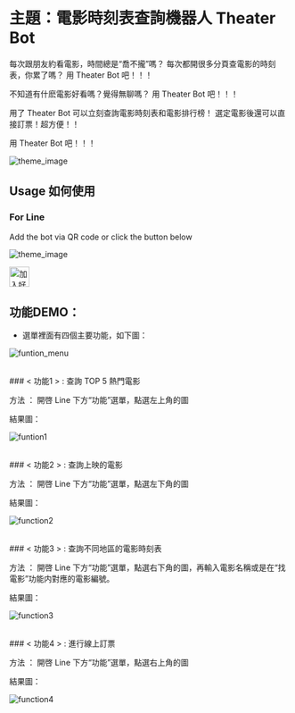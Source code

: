 # 主題：電影時刻表查詢機器人 Theater Bot

每次跟朋友約看電影，時間總是“喬不攏”嗎？
每次都開很多分頁查電影的時刻表，你累了嗎？
用 Theater Bot 吧！！！

不知道有什麽電影好看嗎？覺得無聊嗎？
用 Theater Bot 吧！！！

用了 Theater Bot 可以立刻查詢電影時刻表和電影排行榜！
選定電影後還可以直接訂票！超方便！！

用 Theater Bot 吧！！！

![theme_image](https://raw.githubusercontent.com/silent94/linebot_python/master/img/theme.JPG)

## Usage 如何使用
### For Line

Add the bot via QR code or click the button below

![theme_image](https://raw.githubusercontent.com/silent94/linebot_python/master/img/qrcode.JPG)

<a href="https://line.me/R/ti/p/%40gom5285b"><img height="36" border="0" alt="加入好友" src="https://scdn.line-apps.com/n/line_add_friends/btn/zh-Hant.png"></a>


## 功能DEMO：

 * 選單裡面有四個主要功能，如下圖：

![funtion_menu](https://raw.githubusercontent.com/silent94/linebot_python/master/img/function1.JPG)

<br>
### < 功能1 >  :  查詢 TOP 5 熱門電影

方法 ： 開啓 Line 下方“功能”選單，點選左上角的圖

結果圖：

![funtion1](https://raw.githubusercontent.com/silent94/linebot_python/master/img/function2.JPG)

<br>
### < 功能2 > :  查詢上映的電影

方法 ： 開啓 Line 下方“功能”選單，點選左下角的圖

結果圖：

![function2](https://raw.githubusercontent.com/silent94/linebot_python/master/img/function4.JPG)

<br>
### < 功能3 > :  查詢不同地區的電影時刻表

方法 ： 開啓 Line 下方“功能”選單，點選右下角的圖，再輸入電影名稱或是在“找電影”功能内對應的電影編號。

結果圖：

![function3](https://raw.githubusercontent.com/silent94/linebot_python/master/img/function3.JPG)

<br>
### < 功能4 > :  進行線上訂票

方法 ： 開啓 Line 下方“功能”選單，點選右上角的圖

結果圖：

![function4](https://raw.githubusercontent.com/silent94/linebot_python/master/img/buyticket.JPG)

